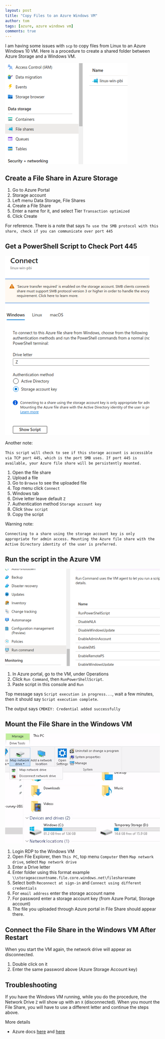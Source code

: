 ```yaml
---
layout: post
title: "Copy Files to an Azure Windows VM"
author: tom
tags: [azure, azure windows vm]
comments: true
---
```


I am having some issues with `scp` to copy files from Linux to an Azure Windows 10 VM. Here is a procedure to create a shared folder between Azure Storage and a Windows VM.

![Azure Windows VM File Share](/assets/images/azure-windows-vm-file-share.png)

## Create a File Share in Azure Storage

1. Go to Azure Portal
2. Storage account
3. Left menu Data Storage, File Shares
4. Create a File Share
5. Enter a name for it, and select Tier `Transaction optimized`
6. Click Create

For reference. There is a note that says `To use the SMB protocol with this share, check if you can communicate over port 445`

## Get a PowerShell Script to Check Port 445

![Azure Windows VM File Share Script](/assets/images/azure-windows-vm-file-share-connect-smb-script.png)

Another note:

`This script will check to see if this storage account is accessible via TCP port 445, which is the port SMB uses. If port 445 is available, your Azure file share will be persistently mounted.`

1. Open the file share
2. Upload a file
3. Go to `Browse` to see the uploaded file
4. Top menu click `Connect`
5. Windows tab
6. Drive letter leave default `Z`
7. Authentication method `Storage account key`
8. Click `Show script`
9. Copy the script

Warning note:

`Connecting to a share using the storage account key is only appropriate for admin access. Mounting the Azure file share with the Active Directory identity of the user is preferred. `

## Run the script in the Azure VM

![Azure Windows VM File Share PowerShell Script](/assets/images/azure-windows-vm-file-share-runpowershellscript.png)

1. In Azure portal, go to the VM, under Operations
2. Click `Run Command`, then `RunPowerShellScript`.
3. Paste script in this console and `Run`

Top message says `Script execution in progress...`, wait a few minutes, then it should say `Script execution complete`.

The output says `CMDKEY: Credential added successfully`

## Mount the File Share in the Windows VM

![Azure Windows VM File Share Map Network Drive](/assets/images/azure-windows-vm-file-share-map-network-drive.png)

1. Login RDP to the Windows VM
2. Open File Explorer, then `This PC`, top menu `Computer` then `Map network drive`, select `Map network drive`
3. Enter a Drive letter
4. Enter folder using this format example `\\storageaccountname.file.core.windows.net\filesharename`
5. Select both `Reconnect at sign-in` and `Connect using different credentials`
6. For `email address` enter the storage account name
7. For password enter a storage account key (from Azure Portal, Storage account)
8. The file you uploaded through Azure portal in File Share should appear there.

## Connect the File Share in the Windows VM After Restart

When you start the VM again, the network drive will appear as disconnected.

1. Double click on it
2. Enter the same password above (Azure Storage Account key)

## Troubleshooting

If you have the Windows VM running, while you do the procedure, the Network Drive `Z` will show up with an `X` (disconnected). When you mount the File Share, you will have to use a different letter and continue the steps above.

More details

* Azure docs [here](https://learn.microsoft.com/en-us/azure/storage/files/storage-how-to-use-files-windows) and [here](https://learn.microsoft.com/en-us/azure/storage/files/storage-files-quick-create-use-windows)